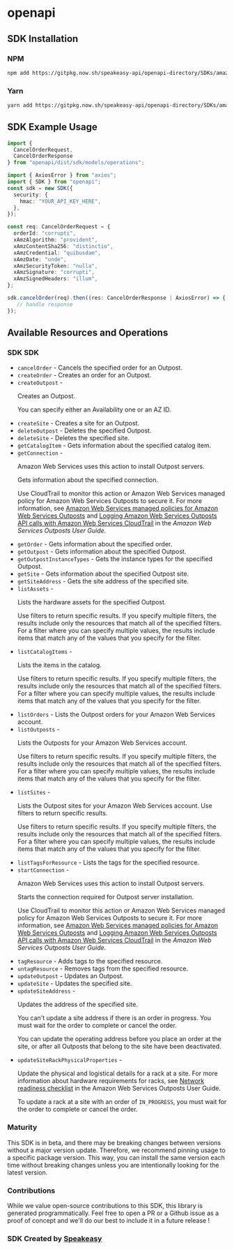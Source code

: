 # openapi

<!-- Start SDK Installation -->
## SDK Installation

### NPM

```bash
npm add https://gitpkg.now.sh/speakeasy-api/openapi-directory/SDKs/amazonaws.com/outposts/2019-12-03/typescript
```

### Yarn

```bash
yarn add https://gitpkg.now.sh/speakeasy-api/openapi-directory/SDKs/amazonaws.com/outposts/2019-12-03/typescript
```
<!-- End SDK Installation -->

## SDK Example Usage
<!-- Start SDK Example Usage -->
```typescript
import {
  CancelOrderRequest,
  CancelOrderResponse
} from "openapi/dist/sdk/models/operations";

import { AxiosError } from "axios";
import { SDK } from "openapi";
const sdk = new SDK({
  security: {
    hmac: "YOUR_API_KEY_HERE",
  },
});

const req: CancelOrderRequest = {
  orderId: "corrupti",
  xAmzAlgorithm: "provident",
  xAmzContentSha256: "distinctio",
  xAmzCredential: "quibusdam",
  xAmzDate: "unde",
  xAmzSecurityToken: "nulla",
  xAmzSignature: "corrupti",
  xAmzSignedHeaders: "illum",
};

sdk.cancelOrder(req).then((res: CancelOrderResponse | AxiosError) => {
   // handle response
});
```
<!-- End SDK Example Usage -->

<!-- Start SDK Available Operations -->
## Available Resources and Operations

### SDK SDK

* `cancelOrder` - Cancels the specified order for an Outpost.
* `createOrder` - Creates an order for an Outpost.
* `createOutpost` - <p>Creates an Outpost.</p> <p>You can specify either an Availability one or an AZ ID.</p>
* `createSite` -  Creates a site for an Outpost. 
* `deleteOutpost` - Deletes the specified Outpost.
* `deleteSite` - Deletes the specified site.
* `getCatalogItem` - Gets information about the specified catalog item.
* `getConnection` - <note> <p> Amazon Web Services uses this action to install Outpost servers.</p> </note> <p> Gets information about the specified connection. </p> <p> Use CloudTrail to monitor this action or Amazon Web Services managed policy for Amazon Web Services Outposts to secure it. For more information, see <a href="https://docs.aws.amazon.com/outposts/latest/userguide/security-iam-awsmanpol.html"> Amazon Web Services managed policies for Amazon Web Services Outposts</a> and <a href="https://docs.aws.amazon.com/outposts/latest/userguide/logging-using-cloudtrail.html"> Logging Amazon Web Services Outposts API calls with Amazon Web Services CloudTrail</a> in the <i>Amazon Web Services Outposts User Guide</i>. </p>
* `getOrder` - Gets information about the specified order.
* `getOutpost` - Gets information about the specified Outpost.
* `getOutpostInstanceTypes` - Gets the instance types for the specified Outpost.
* `getSite` - Gets information about the specified Outpost site.
* `getSiteAddress` -  Gets the site address of the specified site. 
* `listAssets` - <p>Lists the hardware assets for the specified Outpost.</p> <p>Use filters to return specific results. If you specify multiple filters, the results include only the resources that match all of the specified filters. For a filter where you can specify multiple values, the results include items that match any of the values that you specify for the filter.</p>
* `listCatalogItems` - <p>Lists the items in the catalog.</p> <p>Use filters to return specific results. If you specify multiple filters, the results include only the resources that match all of the specified filters. For a filter where you can specify multiple values, the results include items that match any of the values that you specify for the filter.</p>
* `listOrders` - Lists the Outpost orders for your Amazon Web Services account.
* `listOutposts` - <p>Lists the Outposts for your Amazon Web Services account.</p> <p>Use filters to return specific results. If you specify multiple filters, the results include only the resources that match all of the specified filters. For a filter where you can specify multiple values, the results include items that match any of the values that you specify for the filter.</p>
* `listSites` - <p>Lists the Outpost sites for your Amazon Web Services account. Use filters to return specific results.</p> <p>Use filters to return specific results. If you specify multiple filters, the results include only the resources that match all of the specified filters. For a filter where you can specify multiple values, the results include items that match any of the values that you specify for the filter.</p>
* `listTagsForResource` - Lists the tags for the specified resource.
* `startConnection` - <note> <p> Amazon Web Services uses this action to install Outpost servers.</p> </note> <p> Starts the connection required for Outpost server installation. </p> <p> Use CloudTrail to monitor this action or Amazon Web Services managed policy for Amazon Web Services Outposts to secure it. For more information, see <a href="https://docs.aws.amazon.com/outposts/latest/userguide/security-iam-awsmanpol.html"> Amazon Web Services managed policies for Amazon Web Services Outposts</a> and <a href="https://docs.aws.amazon.com/outposts/latest/userguide/logging-using-cloudtrail.html"> Logging Amazon Web Services Outposts API calls with Amazon Web Services CloudTrail</a> in the <i>Amazon Web Services Outposts User Guide</i>. </p>
* `tagResource` - Adds tags to the specified resource.
* `untagResource` - Removes tags from the specified resource.
* `updateOutpost` -  Updates an Outpost. 
* `updateSite` - Updates the specified site.
* `updateSiteAddress` - <p>Updates the address of the specified site.</p> <p>You can't update a site address if there is an order in progress. You must wait for the order to complete or cancel the order.</p> <p>You can update the operating address before you place an order at the site, or after all Outposts that belong to the site have been deactivated.</p>
* `updateSiteRackPhysicalProperties` - <p>Update the physical and logistical details for a rack at a site. For more information about hardware requirements for racks, see <a href="https://docs.aws.amazon.com/outposts/latest/userguide/outposts-requirements.html#checklist">Network readiness checklist</a> in the Amazon Web Services Outposts User Guide. </p> <p>To update a rack at a site with an order of <code>IN_PROGRESS</code>, you must wait for the order to complete or cancel the order.</p>
<!-- End SDK Available Operations -->

### Maturity

This SDK is in beta, and there may be breaking changes between versions without a major version update. Therefore, we recommend pinning usage
to a specific package version. This way, you can install the same version each time without breaking changes unless you are intentionally
looking for the latest version.

### Contributions

While we value open-source contributions to this SDK, this library is generated programmatically.
Feel free to open a PR or a Github issue as a proof of concept and we'll do our best to include it in a future release !

### SDK Created by [Speakeasy](https://docs.speakeasyapi.dev/docs/using-speakeasy/client-sdks)

